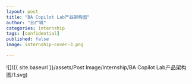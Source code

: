 ```yaml
---
layout: post
title: "BA Copilot Lab产品架构图"
author: "孙广城"
categories: internship
tags: [confidential]
published: false
image: internship-cover-3.png

---
```


![]({{ site.baseurl }}/assets/Post Image/Internship/BA Copilot Lab产品架构图/1.svg)
